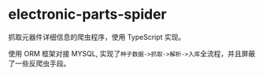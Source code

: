 # electronic-parts-spider
抓取元器件详细信息的爬虫程序，使用 TypeScript 实现。

使用 ORM 框架对接 MYSQL, 实现了`种子数据->抓取->解析->入库`全流程，并且屏蔽了一些反爬虫手段。
